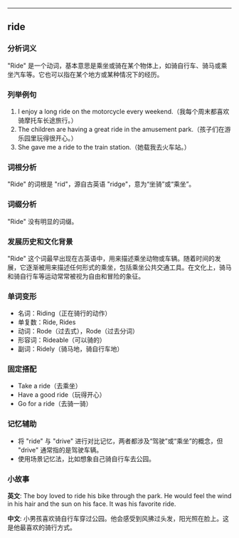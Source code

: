 
---------------
## ride
### 分析词义
"Ride" 是一个动词，基本意思是乘坐或骑在某个物体上，如骑自行车、骑马或乘坐汽车等。它也可以指在某个地方或某种情况下的经历。

### 列举例句
1. I enjoy a long ride on the motorcycle every weekend.（我每个周末都喜欢骑摩托车长途旅行。）
2. The children are having a great ride in the amusement park.（孩子们在游乐园里玩得很开心。）
3. She gave me a ride to the train station.（她载我去火车站。）

### 词根分析
"Ride" 的词根是 "rid"，源自古英语 "ridge"，意为“坐骑”或“乘坐”。

### 词缀分析
"Ride" 没有明显的词缀。

### 发展历史和文化背景
"Ride" 这个词最早出现在古英语中，用来描述乘坐动物或车辆。随着时间的发展，它逐渐被用来描述任何形式的乘坐，包括乘坐公共交通工具。在文化上，骑马和骑自行车等运动常常被视为自由和冒险的象征。

### 单词变形
- 名词：Riding（正在骑行的动作）
- 单复数：Ride, Rides
- 动词：Rode（过去式），Rode（过去分词）
- 形容词：Rideable（可以骑的）
- 副词：Ridely（骑马地，骑自行车地）

### 固定搭配
- Take a ride（去乘坐）
- Have a good ride（玩得开心）
- Go for a ride（去骑一骑）

### 记忆辅助
- 将 "ride" 与 "drive" 进行对比记忆，两者都涉及“驾驶”或“乘坐”的概念，但 "drive" 通常指的是驾驶车辆。
- 使用场景记忆法，比如想象自己骑自行车去公园。

### 小故事
**英文**:
The boy loved to ride his bike through the park. He would feel the wind in his hair and the sun on his face. It was his favorite ride.

**中文**:
小男孩喜欢骑自行车穿过公园。他会感受到风拂过头发，阳光照在脸上。这是他最喜欢的骑行方式。

